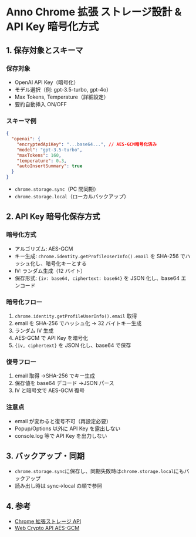 # Anno Chrome 拡張 ストレージ設計 & API Key 暗号化方式

## 1. 保存対象とスキーマ

### 保存対象

- OpenAI API Key（暗号化）
- モデル選択（例: gpt-3.5-turbo, gpt-4o）
- Max Tokens, Temperature（詳細設定）
- 要約自動挿入 ON/OFF

### スキーマ例

```json
{
  "openai": {
    "encryptedApiKey": "...base64...", // AES-GCM暗号化済み
    "model": "gpt-3.5-turbo",
    "maxTokens": 160,
    "temperature": 0.3,
    "autoInsertSummary": true
  }
}
```

- `chrome.storage.sync`（PC 間同期）
- `chrome.storage.local`（ローカルバックアップ）

## 2. API Key 暗号化保存方式

### 暗号化方式

- アルゴリズム: AES-GCM
- キー生成: `chrome.identity.getProfileUserInfo().email` を SHA-256 でハッシュ化し、暗号化キーとする
- IV: ランダム生成（12 バイト）
- 保存形式: `{iv: base64, ciphertext: base64}` を JSON 化し、base64 エンコード

### 暗号化フロー

1. `chrome.identity.getProfileUserInfo().email` 取得
2. email を SHA-256 でハッシュ化 → 32 バイトキー生成
3. ランダム IV 生成
4. AES-GCM で API Key を暗号化
5. `{iv, ciphertext}` を JSON 化し、base64 で保存

### 復号フロー

1. email 取得 →SHA-256 でキー生成
2. 保存値を base64 デコード →JSON パース
3. IV と暗号文で AES-GCM 復号

### 注意点

- email が変わると復号不可（再設定必要）
- Popup/Options 以外に API Key を露出しない
- console.log 等で API Key を出力しない

## 3. バックアップ・同期

- `chrome.storage.sync`に保存し、同期失敗時は`chrome.storage.local`にもバックアップ
- 読み出し時は sync→local の順で参照

## 4. 参考

- [Chrome 拡張ストレージ API](https://developer.chrome.com/docs/extensions/reference/storage/)
- [Web Crypto API AES-GCM](https://developer.mozilla.org/ja/docs/Web/API/SubtleCrypto/encrypt)
